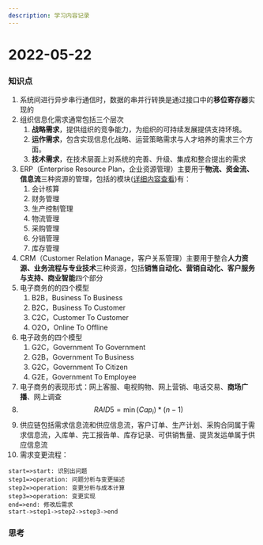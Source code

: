 ```yaml
---
description: 学习内容记录
---
```


# 2022-05-22

### 知识点

1. 系统间进行异步串行通信时，数据的串并行转换是通过接口中的**移位寄存器**实现的
2. 组织信息化需求通常包括三个层次
   1. **战略需求**，提供组织的竞争能力，为组织的可持续发展提供支持环境。
   2. **运作需求**，包含实现信息化战略、运营策略需求与人才培养的需求三个方面。
   3. **技术需求**，在技术层面上对系统的完善、升级、集成和整合提出的需求
3. ERP（Enterprise Resource Plan，企业资源管理）主要用于**物流、资金流、信息流**三种资源的管理，包括的模块([详细内容查看](http://qihangsoft.com/ruanjian/980.html))有：
   1. 会计核算
   2. 财务管理
   3. 生产控制管理
   4. 物流管理
   5. 采购管理
   6. 分销管理
   7. 库存管理
4. CRM（Customer Relation Manage，客户关系管理）主要用于整合**人力资源、业务流程与专业技术**三种资源，包括**销售自动化、营销自动化、客户服务与支持、商业智能**四个部分
5. 电子商务的的四个模型
   1. B2B，Business To Business
   2. B2C，Business To Customer
   3. C2C，Customer To Customer
   4. O2O，Online To Offline
6. 电子政务的四个模型
   1. G2C，Government To Government
   2. G2B，Government To Business
   3. G2C，Government To Citizen
   4. G2E，Government To Employee
7. 电子商务的表现形式：网上客服、电视购物、网上营销、电话交易、**商场广播**、网上调查
8. $$RAID5=\min(Cap_i) * (n - 1)$$
9. 供应链包括需求信息流和供应信息流，客户订单、生产计划、采购合同属于需求信息流，入库单、完工报告单、库存记录、可供销售量、提货发运单属于供应信息流
10. 需求变更流程：

```flow
start=>start: 识别出问题
step1=>operation: 问题分析与变更描述
step2=>operation: 变更分析与成本计算
step3=>operation: 变更实现
end=>end: 修改后需求
start->step1->step2->step3->end
```





### 思考
